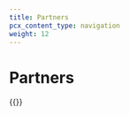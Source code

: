 ```yaml
---
title: Partners
pcx_content_type: navigation
weight: 12
---
```


# Partners

{{<directory-listing>}}